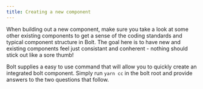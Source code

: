 ```yaml
---
title: Creating a new component
---
```


When building out a new component, make sure you take a look at some other existing components to get a sense of the coding standards and typical component structure in Bolt. The goal here is to have new and existing components feel just consistant and conherent - nothing should stick out like a sore thumb!

Bolt supplies a easy to use command that will allow you to quickly create an integrated bolt component. Simply run `yarn cc` in the bolt root and provide answers to the two questions that follow.
